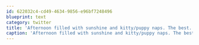 ```yaml
---
id: 622032c4-cd49-4634-9856-e96bf7248496
blueprint: text
category: twitter
title: 'Afternoon filled with sunshine and kitty/puppy naps. The best.'
caption: 'Afternoon filled with sunshine and kitty/puppy naps. The best.'
---
```

